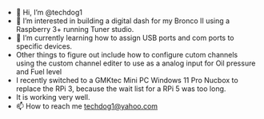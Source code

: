 - 👋 Hi, I’m @techdog1
- 👀 I’m interested in building a digital dash for my Bronco II using a Raspberry 3+ running Tuner studio.
- 🌱 I’m currently learning how to assign USB ports and com ports to specific devices. 
- Other things to figure out include how to configure cutom channels using the custom channel editer to use as a analog input for Oil pressure and Fuel level
- I recently switched to a GMKtec Mini PC Windows 11 Pro Nucbox to replace the RPi 3, because the wait list for a RPi 5 was too long.
- It is working very well.
- 📫 How to reach me techdog1@yahoo.com
<!---
techdog1/techdog1 is a ✨ special ✨ repository because its `README.md` (this file) appears on your GitHub profile.
You can click the Preview link to take a look at your changes.
--->
